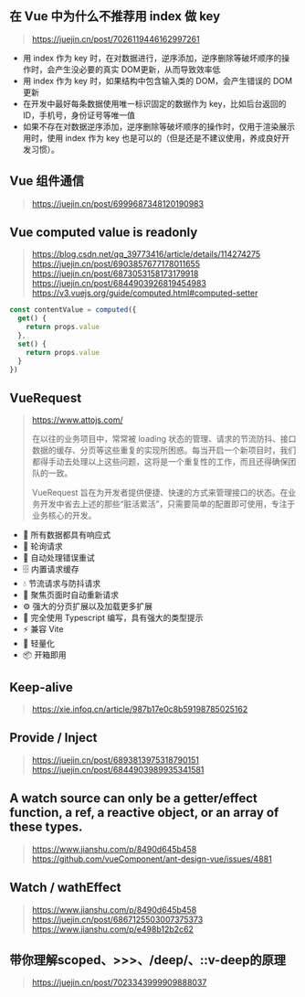 ## 在 Vue 中为什么不推荐用 index 做 key

> https://juejin.cn/post/7026119446162997261

- 用 index 作为 key 时，在对数据进行，逆序添加，逆序删除等破坏顺序的操作时，会产生没必要的真实 DOM更新，从而导致效率低
- 用 index 作为 key 时，如果结构中包含输入类的 DOM，会产生错误的 DOM 更新
- 在开发中最好每条数据使用唯一标识固定的数据作为 key，比如后台返回的 ID，手机号，身份证号等唯一值
- 如果不存在对数据逆序添加，逆序删除等破坏顺序的操作时，仅用于渲染展示用时，使用 index 作为 key 也是可以的（但是还是不建议使用，养成良好开发习惯）。

## Vue 组件通信

> https://juejin.cn/post/6999687348120190983

## Vue computed value is readonly

> https://blog.csdn.net/qq_39773416/article/details/114274275
> https://juejin.cn/post/6903857677178011655
> https://juejin.cn/post/6873053158173179918
> https://juejin.cn/post/6844903926819454983
> https://v3.vuejs.org/guide/computed.html#computed-setter

```js
const contentValue = computed({
  get() {
  	return props.value
  },
  set() {
  	return props.value
  }
})
```

## VueRequest

> https://www.attojs.com/
>
> 在以往的业务项目中，常常被 loading 状态的管理、请求的节流防抖、接口数据的缓存、分页等这些重复的实现所困惑。每当开启一个新项目时，我们都得手动去处理以上这些问题，这将是一个重复性的工作，而且还得确保团队的一致。
>
> VueRequest 旨在为开发者提供便捷、快速的方式来管理接口的状态。在业务开发中省去上述的那些“脏活累活”，只需要简单的配置即可使用，专注于业务核心的开发。

- 🚀  所有数据都具有响应式
- 🔄  轮询请求
- 🤖  自动处理错误重试
- 🗄  内置请求缓存
- 💧  节流请求与防抖请求
- 🎯  聚焦页面时自动重新请求
- ⚙️  强大的分页扩展以及加载更多扩展
- 📠  完全使用 Typescript 编写，具有强大的类型提示
- ⚡️  兼容 Vite
- 🍃  轻量化
- 📦  开箱即用

## Keep-alive

> https://xie.infoq.cn/article/987b17e0c8b59198785025162

## Provide / Inject

> https://juejin.cn/post/6893813975318790151
> https://juejin.cn/post/6844903989935341581

## A watch source can only be a getter/effect function, a ref, a reactive object, or an array of these types.

> https://www.jianshu.com/p/8490d645b458
> https://github.com/vueComponent/ant-design-vue/issues/4881

## Watch / wathEffect

> https://www.jianshu.com/p/8490d645b458
> https://juejin.cn/post/6867125503007375373
> https://www.jianshu.com/p/e498b12b2c62

## 带你理解scoped、>>>、/deep/、::v-deep的原理

> https://juejin.cn/post/7023343999909888037

